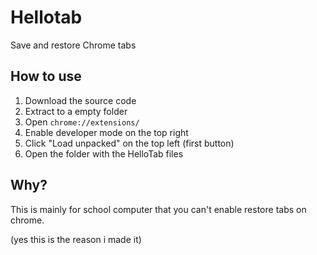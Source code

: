 # Hellotab
Save and restore Chrome tabs

## How to use

1. Download the source code
2. Extract to a empty folder
3. Open `chrome://extensions/`
4. Enable developer mode on the top right
5. Click "Load unpacked" on the top left (first button)
6. Open the folder with the HelloTab files

## Why?

This is mainly for school computer that you can't enable restore tabs on chrome.

(yes this is the reason i made it)
